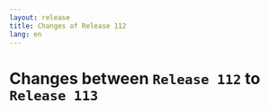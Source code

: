 ```yaml
---
layout: release
title: Changes of Release 112
lang: en
---
```


# Changes between `Release 112` to `Release 113`

